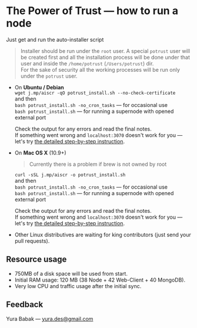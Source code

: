# The Power of Trust — how to run a node
Just get and run the auto-installer script
> Installer should be run under the `root` user. A special `potrust` user will be created first and all the installation process will be done under that user and inside the `/home/potrust` (`/Users/potrust`) dir.  
For the sake of security all the working processes will be run only under the `potrust` user.

* On **Ubuntu / Debian**  
	`wget j.mp/aiscr -qO potrust_install.sh --no-check-certificate`  
	and then  
	`bash potrust_install.sh -no_cron_tasks` — for occasional use  
	`bash potrust_install.sh` — for running a supernode with opened external port  
	  
	Check the output for any errors and read the final notes.  
	If something went wrong and `localhost:3070` doesn't work for you — let's try [the detailed step-by-step instruction](detailed%20step-by-step%20instruction.md).
  
* On **Mac OS X** (10.9+)
	>Currently there is a problem if brew is not owned by root   
	
	`curl -sSL j.mp/aiscr -o potrust_install.sh`  
	and then  
	`bash potrust_install.sh -no_cron_tasks` — for occasional use  
	`bash potrust_install.sh` — for running a supernode with opened external port  
	  
	Check the output for any errors and read the final notes.  
	If something went wrong and `localhost:3070` doesn't work for you — let's try [the detailed step-by-step instruction](detailed%20step-by-step%20instruction%20(OSX).md).
  
* Other Linux distributives are waiting for king contributors (just send your pull requests).


## Resource usage
* 750MB of a disk space will be used from start. 
* Initial RAM usage: 120 MB (38 Node + 42 Web-Client + 40 MongoDB).
* Very low CPU and traffic usage after the initial sync.

## Feedback
Yura Babak — yura.des@gmail.com

